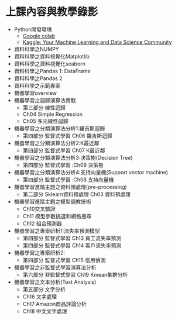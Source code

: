 # 上課內容與教學錄影
- Python開發環境
  - [Google colab](https://colab.research.google.com/)
  - [Kaggle: Your Machine Learning and Data Science Community](https://www.kaggle.com/) 
- 資料科學之NUMPY
- 資料科學之資料視覺化Matplotlib
- 資料科學之資料視覺化seaborn
- 資料科學之Pandas 1: DataFrame
- 資料科學之Pandas 2
- 資料科學之示範專案
- 機器學習overview
- 機器學習之迴歸演算法實戰
  - 第三部分 線性迴歸
  - Ch04 Simple Regression
  - Ch05 多元線性迴歸
- 機器學習之分類演算法分析1:羅吉斯迴歸
  - 第四部分 監督式學習 Ch06 羅吉斯迴歸
- 機器學習之分類演算法分析2:K最近鄰
  - 第四部分 監督式學習  Ch07 K最近鄰
- 機器學習之分類演算法分析3:決策樹(Decision Tree)
  - 第四部分 監督式學習 :Ch09 決策樹
- 機器學習之分類演算法分析4:支持向量機(Support vector machine)
  - 第四部分 監督式學習 :Ch08 支持向量機
- 機器學習進階主題之資料預處理(pre-processing)
  - 第二部分 Sklearn資料預處理 Ch03 資料預處理
- 機器學習進階主題之模型調教技術
  - Ch10交叉驗證
  - Ch11 模型參數挑選和網格搜尋
  - Ch12 組合預測器
- 機器學習之專案研析1:流失率預測模型
  - 第四部分 監督式學習 Ch13 員工流失率預測
  - 第四部分 監督式學習 Ch14 客戶流失率預測
- 機器學習之專案研析2:
  - 第四部分 監督式學習 Ch15 信用偵測
- 機器學習之非監督式學習演算法分析
  - 第六部分 非監督式學習 Ch19 Kmean集群分析
- 機器學習之文本分析(Text Analysis)
  - 第五部分 文字分析
  - Ch16 文字處理
  - Ch17 Amazon商品評論分析
  - Ch18 中文文字處理

